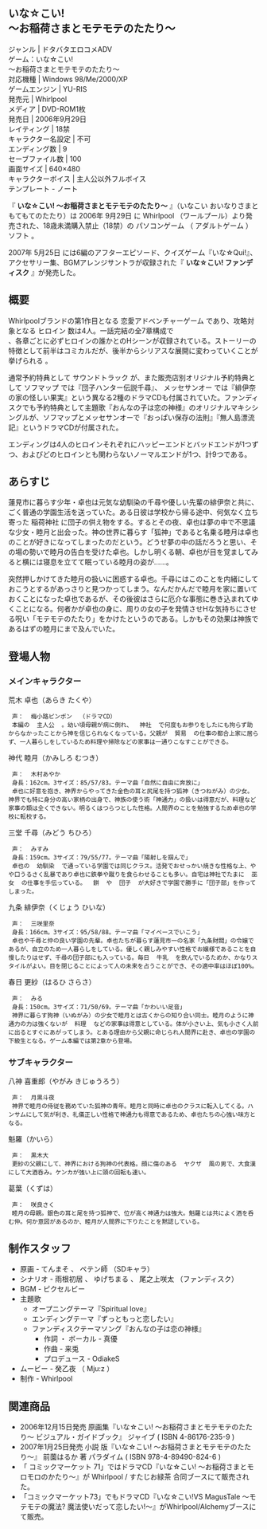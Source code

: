 いな☆こい!  
〜お稲荷さまとモテモテのたたり〜  
---  
ジャンル  |  ドタバタエロコメADV   
ゲーム：いな☆こい!  
〜お稲荷さまとモテモテのたたり〜  
対応機種  |  Windows 98/Me/2000/XP   
ゲームエンジン  |  YU-RIS     
発売元  |  Whirlpool   
メディア  |  DVD-ROM1枚   
発売日  |  2006年9月29日   
レイティング  |  18禁   
キャラクター名設定  |  不可   
エンディング数  |  9   
セーブファイル数  |  100   
画面サイズ  |  640×480   
キャラクターボイス  |  主人公以外フルボイス   
テンプレート  \-  ノート  
  
『 **いな☆こい! 〜お稲荷さまとモテモテのたたり〜** 』（いなこい おいなりさまともてもてのたたり）は  2006年  9月29日  に
Whirlpool  （ワールプール）より発売された、18歳未満購入禁止（18禁）の  パソコンゲーム  （  アダルトゲーム  ）  ソフト  。

2007年  5月25日  には6編のアフターエピソード、クイズゲーム『いな☆Qui!』、アクセサリー集、BGMアレンジサントラが収録された『
**いな☆こい! ファンディスク** 』が発売した。

##  概要  

Whirlpoolブランドの第1作目となる  恋愛アドベンチャーゲーム  であり、攻略対象となる  ヒロイン  数は4人。一話完結の全7章構成で  
、各章ごとに必ずヒロインの誰かとのHシーンが収録されている。ストーリーの特徴として前半はコミカルだが、後半からシリアスな展開に変わっていくことが挙げられる
  。

通常予約特典として  サウンドトラック  が、また販売店別オリジナル予約特典として  ソフマップ  では『団子ハンター伝説千尋』、  メッセサンオー
では『緋伊奈の家の怪しい果実』という異なる2種のドラマCDも付属されていた。ファンディスクでも予約特典として主題歌『おんなの子は恋の神様』のオリジナルマキシシングルが、ソフマップとメッセサンオーで『おっぱい保存の法則』『無人島漂流記』というドラマCDが付属された。

エンディングは4人のヒロインそれぞれにハッピーエンドとバッドエンドが1つずつ、およびどのヒロインとも関わらないノーマルエンドが1つ、計9つである。

##  あらすじ  

蓮見市に暮らす少年・卓也は元気な幼馴染の千尋や優しい先輩の緋伊奈と共に、ごく普通の学園生活を送っていた。ある日彼は学校から帰る途中、何気なく立ち寄った
稲荷神社
に団子の供え物をする。するとその夜、卓也は夢の中で不思議な少女・睦月と出会った。神の世界に暮らす「狐神」であると名乗る睦月は卓也のことが好きになってしまったのだという。どうせ夢の中の話だろうと思い、その場の勢いで睦月の告白を受けた卓也。しかし明くる朝、卓也が目を覚ましてみると横には寝息を立てて眠っている睦月の姿が……。

突然押しかけてきた睦月の扱いに困惑する卓也。千尋にはこのことを内緒にしておこうとするがあっさりと見つかってしまう。なんだかんだで睦月を家に置いておくことになった卓也であるが、その後彼はさらに厄介な事態に巻き込まれてゆくことになる。何者かが卓也の身に、周りの女の子を発情させHな気持ちにさせる呪い「モテモテのたたり」をかけたというのである。しかもその効果は神族であるはずの睦月にまで及んでいた。

##  登場人物  

###  メインキャラクター  

荒木 卓也（あらき たくや）

     声：  梅小路ピンポン  （ドラマCD） 
     本編の  主人公  。幼い頃母親が病に倒れ、  神社  で何度もお参りをしたにも拘らず助からなかったことから神を信じられなくなっている。父親が  貿易  の仕事の都合上家に居らず、一人暮らしをしているため料理や掃除などの家事は一通りこなすことができる。 
    
神代 睦月（かみしろ むつき）

     声：  木村あやか 
     身長：162cm。3サイズ：85/57/83。テーマ曲「自然に自由に奔放に」 
     卓也に好意を抱き、神界からやってきた金色の耳と尻尾を持つ狐神（きつねがみ）の少女。神界でも特に身分の高い家柄の出身で、神族の使う術「神通力」の扱いは得意だが、料理など家事の類は全くできない。明るくはつらつとした性格。人間界のことを勉強するため卓也の学校に転校する。 
    
三堂 千尋（みどう ちひろ）

     声：  みすみ 
     身長：159cm。3サイズ：79/55/77。テーマ曲「陽射しを掴んで」 
     卓也の  幼馴染  で通っている学園では同じクラス。活発でおせっかい焼きな性格な上、やや口うるさく乱暴であり卓也に鉄拳や蹴りを食らわせることも多い。自宅は神社でたまに  巫女  の仕事を手伝っている。  餅  や  団子  が大好きで学園で勝手に「団子部」を作ってしまった。 
    
九条 緋伊奈（くじょう ひいな）

     声：  三咲里奈 
     身長：166cm。3サイズ：95/58/88。テーマ曲「マイペースでいこう」 
     卓也や千尋と仲の良い学園の先輩。卓也たちが暮らす蓮見市一の名家「九条財閥」の令嬢であるが、自立のため一人暮らしをしている。優しく親しみやすい性格でお嬢様であることを自慢したりはせず、千尋の団子部にも入っている。毎日  牛乳  を飲んでいるためか、かなりスタイルがよい。目を閉じることによって人の未来を占うことができ、その適中率はほぼ100%。 
    
春日 更紗（はるひ さらさ）

     声：  みる 
     身長：150cm。3サイズ：71/50/69。テーマ曲「かわいい足音」 
     神界に暮らす狗神（いぬがみ）の少女で睦月とは古くからの知り合い同士。睦月のように神通力の力は強くないが  料理  などの家事は得意としている。体が小さい上、気も小さく人前に出るとすぐにあがってしまう。とある理由から父親に命じられ人間界に赴き、卓也の学園の下級生となる。ゲーム本編では第2章から登場。 

###  サブキャラクター  

八神 喜重郎（やがみ きじゅうろう）

     声：  月黒斗夜 
     神界で睦月の侍従を務めていた狐神の青年。睦月と同時に卓也のクラスに転入してくる。ハンサムにして気が利き、礼儀正しい性格で神通力も得意であるため、卓也たちの心強い味方となる。 
魁羅（かいら）

     声：  黒木大 
     更紗の父親にして、神界における狗神の代表格。顔に傷のある  ヤクザ  風の男で、大食漢にして大酒呑み。ケンカが強い上に頭の回転も速い。 
葛葉（くずは）

     声：  咲良さく 
     睦月の母親。銀色の耳と尾を持つ狐神で、位が高く神通力は強大。魁羅とは共によく酒を呑む仲。何か意図があるのか、睦月が人間界に下りたことを黙認している。 

##  制作スタッフ  

  * 原画  \-  てんまそ  、  ペテン師  （SDキャラ） 
  * シナリオ  \-  雨根初居  、  ゆげちまる  、  尾之上咲太  （ファンディスク） 
  * BGM  \-  ピクセルビー 
  * 主題歌 
    * オープニングテーマ『Spiritual love』 
    * エンディングテーマ『ずっともっと恋したい』 
    * ファンディスクテーマソング『おんなの子は恋の神様』 
      * 作詞  ・  ボーカル  \-  真優 
      * 作曲  \-  来兎 
      * プロデュース  \-  OdiakeS 
  * ムービー  \-  癸乙夜  （  Mju:z  ） 
  * 制作 -  Whirlpool 

##  関連商品  

  * 2006年12月15日発売 原画集『いな☆こい! 〜お稲荷さまとモテモテのたたり〜 ビジュアル・ガイドブック』  ジャイブ  (  ISBN 4-86176-235-9  ) 
  * 2007年1月25日発売  小説  版『いな☆こい! 〜お稲荷さまとモテモテのたたり〜』  前薗はるか  著  パラダイム  (  ISBN 978-4-89490-824-6  ) 
  * 「  コミックマーケット  71」ではドラマCD『いな☆こい! 〜お稲荷さまとモロモロのかたり〜』が  Whirlpool  /  すたじお緑茶  合同ブースにて販売された。 
  * 「コミックマーケット73」でもドラマCD『いな☆こい!VS MagusTale ～モテモテの魔法? 魔法使いだって恋したい!～』がWhirlpool/Alchemyブースにて販売。 

